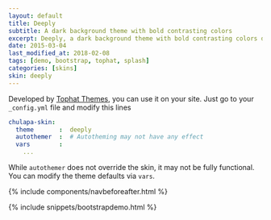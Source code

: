 ```yaml
---
layout: default
title: Deeply
subtitle: A dark background theme with bold contrasting colors
excerpt: Deeply, a dark background theme with bold contrasting colors developed by Tophat Themes.
date: 2015-03-04
last_modified_at: 2018-02-08
tags: [demo, bootstrap, tophat, splash]
categories: [skins]
skin: deeply
---
```



Developed by [Tophat Themes](https://themesguide.github.io/top-hat/dist/), you can use it on your site. Just go to your `_config.yml` file and modify this lines

```yaml
chulapa-skin: 
  theme       :  deeply
  autothemer  :  # Autotheming may not have any effect
  vars        :    
    ...
```


While `autothemer` does not override the skin, it may not be fully functional. You can modify the theme defaults via `vars`.


{% include components/navbeforeafter.html %}


{% include snippets/bootstrapdemo.html  %}
